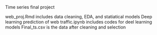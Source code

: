 Time series final project 

web_proj.Rmd includes data cleaning, EDA, and statiatical models 
Deep learning prediction of web traffic.ipynb includes codes for deel learning models 
Final_ts.csv is the data after cleaning and selection 
